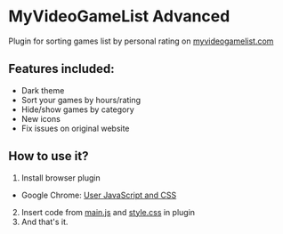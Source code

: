 # MyVideoGameList Advanced
Plugin for sorting games list by personal rating on [myvideogamelist.com](https://myvideogamelist.com/)

## Features included:

- Dark theme
- Sort your games by hours/rating
- Hide/show games by category
- New icons
- Fix issues on original website

## How to use it?

1) Install browser plugin
- Google Chrome: [User JavaScript and CSS](https://chrome.google.com/webstore/detail/user-javascript-and-css/nbhcbdghjpllgmfilhnhkllmkecfmpld)
2) Insert code from [main.js](main.js) and [style.css](style.css) in plugin
3) And that's it.
